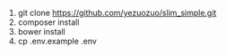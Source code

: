 1. git clone https://github.com/yezuozuo/slim_simple.git
2. composer install
3. bower install
3. cp .env.example .env
